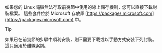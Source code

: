 如果您的 Linux 電腦無法存取前幾節中使用的線上儲存機制，您可以直接下載封裝檔案。 這些套件位於 Microsoft 存放庫 [https://packages.microsoft.com](https://packages.microsoft.com) 中。

> [!TIP]
> 如果已在前幾節的步驟中順利安裝，則不需要下載或以手動方式安裝下列封裝。 這只適用於離線案例。